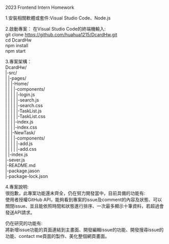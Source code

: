 2023 Frontend Intern Homework  
  
1.安裝相關軟體或套件:Visual Studio Code、Node.js  
  
2.啟動專案：
在Visual Studio Code的終端機輸入:  
git clone https://github.com/huahua1215/DcardHw.git  
cd DcardHw  
npm install  
npm start  
  
3.專案架構：  
DcardHw/  
  |-src/  
  |  |-pages/  
  |  |  |-Home/  
  |  |  |  |-components/  
  |  |  |  |  |-login.js  
  |  |  |  |  |-search.js  
  |  |  |  |  |-search.css  
  |  |  |  |  |-TaskList.js  
  |  |  |  |  |-TaskList.css  
  |  |  |  |-index.js  
  |  |  |  |-index.css  
  |  |  |-NewTask/  
  |  |  |  |-components/  
  |  |  |  |  |-add.js  
  |  |  |  |  |-add.css  
  |  |-index.js  
  |-sever.js  
  |-README.md  
  |-package.jason  
  |-package-lock.json  
  
  4.專案說明:  
  很抱歉，此專案功能還未齊全，仍在努力開發當中，目前具備的功能有:  
  使用者授權GitHub API，能夠看到專案的issue及comment的內容及狀態、可以關閉issue、並且能依照時間和狀態進行排序、一次最多顯示十筆資料，若超過會發送API請求。  
    
  仍在研究的功能有:  
  將新增issue功能的頁面連結到主畫面、開發編輯issue的功能、開發搜尋issue的功能、contact me頁面的製作、美化整個網頁畫面。  
